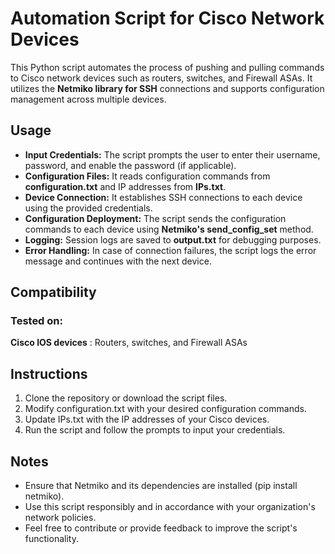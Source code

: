 # Automation Script for Cisco Network Devices
This Python script automates the process of pushing and pulling commands to Cisco network devices such as routers, switches, and Firewall ASAs. It utilizes the **Netmiko library for SSH** connections and supports configuration management across multiple devices.

## Usage
- **Input Credentials:** The script prompts the user to enter their username, password, and enable the password (if applicable).
- **Configuration Files:** It reads configuration commands from **configuration.txt** and IP addresses from **IPs.txt**.
- **Device Connection:** It establishes SSH connections to each device using the provided credentials.
- **Configuration Deployment:** The script sends the configuration commands to each device using **Netmiko's send_config_set** method.
- **Logging:** Session logs are saved to **output.txt** for debugging purposes.
- **Error Handling:** In case of connection failures, the script logs the error message and continues with the next device.


## Compatibility
### Tested on:
**Cisco IOS devices** :
Routers, switches, and Firewall ASAs

## Instructions
1. Clone the repository or download the script files.
2. Modify configuration.txt with your desired configuration commands.
3. Update IPs.txt with the IP addresses of your Cisco devices.
4. Run the script and follow the prompts to input your credentials.


## Notes
- Ensure that Netmiko and its dependencies are installed (pip install netmiko).
- Use this script responsibly and in accordance with your organization's network policies.
- Feel free to contribute or provide feedback to improve the script's functionality.
